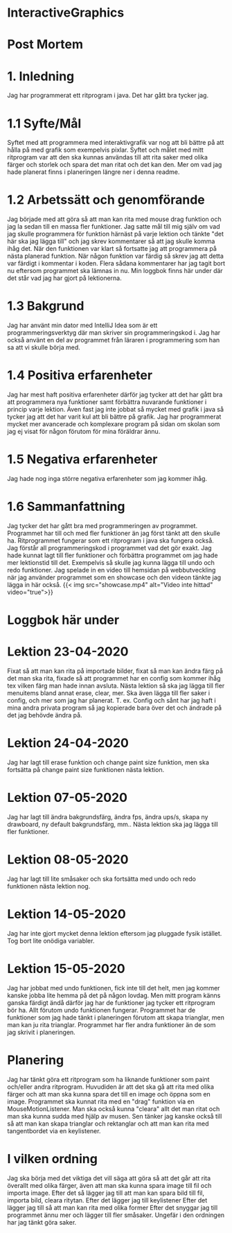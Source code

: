 # InteractiveGraphics

# Post Mortem 

# 1. Inledning
Jag har programmerat ett ritprogram i java. Det har gått bra tycker jag.

# 1.1 Syfte/Mål
Syftet med att programmera med interaktivgrafik var nog att bli bättre på att hålla på med grafik som exempelvis pixlar.
Syftet och målet med mitt ritprogram var att den ska kunnas användas till att rita saker med olika färger och storlek och spara det man ritat och det kan den. 
Mer om vad jag hade planerat finns i planeringen längre ner i denna readme.

# 1.2 Arbetssätt och genomförande
Jag började med att göra så att man kan rita med mouse drag funktion och jag la sedan till en massa fler funktioner.
Jag satte mål till mig själv om vad jag skulle programmera för funktion härnäst på varje lektion och tänkte "det här ska jag lägga till" och jag skrev kommentarer så att jag skulle komma ihåg det.
När den funktionen var klart så fortsatte jag att programmera på nästa planerad funktion.
När någon funktion var färdig så skrev jag att detta var färdigt i kommentar i koden.
Flera sådana kommentarer har jag tagit bort nu eftersom programmet ska lämnas in nu.
Min loggbok finns här under där det står vad jag har gjort på lektionerna.

# 1.3 Bakgrund
Jag har använt min dator med IntelliJ Idea som är ett programmeringsverktyg där man skriver sin programmeringskod i.
Jag har också använt en del av programmet från läraren i programmering som han sa att vi skulle börja med.

# 1.4 Positiva erfarenheter
Jag har mest haft positiva erfarenheter därför jag tycker att det har gått bra att programmera nya funktioner samt förbättra nuvarande funktioner i princip varje lektion.
Även fast jag inte jobbat så mycket med grafik i java så tycker jag att det har varit kul att bli bättre på grafik.
Jag har programmerat mycket mer avancerade och komplexare program på sidan om skolan som jag ej visat för någon förutom för mina föräldrar ännu.

# 1.5 Negativa erfarenheter
Jag hade nog inga större negativa erfarenheter som jag kommer ihåg.

# 1.6 Sammanfattning
Jag tycker det har gått bra med programmeringen av programmet.
Programmet har till och med fler funktioner än jag först tänkt att den skulle ha.
Ritprogrammet fungerar som ett ritprogram i java ska fungera också.
Jag förstår all programmeringskod i programmet vad det gör exakt.
Jag hade kunnat lagt till fler funktioner och förbättra programmet om jag hade mer lektionstid till det.
Exempelvis så skulle jag kunna lägga till undo och redo funktioner.
Jag spelade in en video till hemsidan på webbutveckling när jag använder programmet som en showcase och den videon tänkte jag lägga in här också.
{{< img src="showcase.mp4" alt="Video inte hittad" video="true">}}

# Loggbok här under

# Lektion 23-04-2020
Fixat så att man kan rita på importade bilder, 
fixat så man kan ändra färg på det man ska rita, 
fixade så att programmet har en config som kommer ihåg tex vilken färg man hade innan avsluta.
Nästa lektion så ska jag lägga till fler menuitems bland annat erase, clear, mer. 
Ska även lägga till fler saker i config, och mer som jag har planerat.
T. ex. Config och sånt har jag haft i mina andra privata program så jag kopierade bara över det
och ändrade på det jag behövde ändra på.

# Lektion 24-04-2020
Jag har lagt till erase funktion och change paint size funktion, 
men ska fortsätta på change paint size funktionen nästa lektion. 

# Lektion 07-05-2020
Jag har lagt till ändra bakgrundsfärg, ändra fps, ändra ups/s, skapa ny drawboard, ny default bakgrundsfärg, mm..
Nästa lektion ska jag lägga till fler funktioner.

# Lektion 08-05-2020
Jag har lagt till lite småsaker och ska fortsätta med undo och redo funktionen nästa lektion nog.

# Lektion 14-05-2020
Jag har inte gjort mycket denna lektion eftersom jag pluggade fysik istället. Tog bort lite onödiga variabler.

# Lektion 15-05-2020
Jag har jobbat med undo funktionen, fick inte till det helt, men jag kommer kanske jobba lite hemma på det på någon lovdag.
Men mitt program känns ganska färdigt ändå därför jag har de funktioner jag tycker ett ritprogram bör ha. Allt förutom undo funktionen fungerar.
Programmet har de funktioner som jag hade tänkt i planeringen förutom att skapa trianglar, men man kan ju rita trianglar. Programmet har fler andra funktioner än de som jag skrivit i planeringen.

# Planering
Jag har tänkt göra ett ritprogram som ha liknande funktioner som paint och/eller andra ritprogram. 
Huvudiden är att det ska gå att rita med olika färger och att man ska kunna spara det till en image och öppna som en image. 
Programmet ska kunnat rita med en "drag" funktion via en MouseMotionListener. 
Man ska också kunna "cleara" allt det man ritat och man ska kunna sudda med hjälp av musen. 
Sen tänker jag kanske också till så att man kan skapa trianglar och rektanglar och att man kan rita med tangentbordet via en keylistener. 

# I vilken ordning
Jag ska börja med det viktiga det vill säga att göra så att det går att rita överallt med olika färger, även att man ska kunna spara image till fil och importa image.
Efter det så lägger jag till att man kan spara bild till fil, importa bild, cleara ritytan.
Efter det lägger jag till keylistener
Efter det lägger jag till så att man kan rita med olika former
Efter det snyggar jag till programmet ännu mer och lägger till fler småsaker.
Ungefär i den ordningen har jag tänkt göra saker.